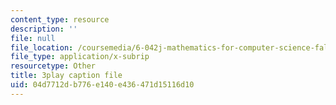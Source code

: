 ```yaml
---
content_type: resource
description: ''
file: null
file_location: /coursemedia/6-042j-mathematics-for-computer-science-fall-2010/04d7712db776e140e436471d15116d10_q4mwO2qS2z4.srt
file_type: application/x-subrip
resourcetype: Other
title: 3play caption file
uid: 04d7712d-b776-e140-e436-471d15116d10
---
```

